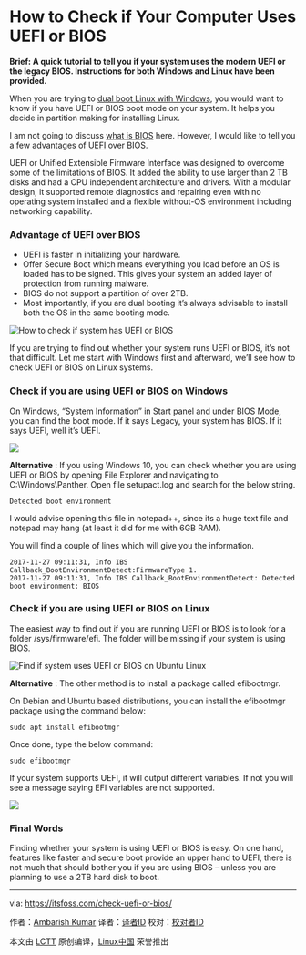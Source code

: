 How to Check if Your Computer Uses UEFI or BIOS
======
**Brief: A quick tutorial to tell you if your system uses the modern UEFI or the legacy BIOS. Instructions for both Windows and Linux have been provided.**

When you are trying to [dual boot Linux with Windows][1], you would want to know if you have UEFI or BIOS boot mode on your system. It helps you decide in partition making for installing Linux.

I am not going to discuss [what is BIOS][2] here. However, I would like to tell you a few advantages of [UEFI][3] over BIOS.

UEFI or Unified Extensible Firmware Interface was designed to overcome some of the limitations of BIOS. It added the ability to use larger than 2 TB disks and had a CPU independent architecture and drivers. With a modular design, it supported remote diagnostics and repairing even with no operating system installed and a flexible without-OS environment including networking capability.

### Advantage of UEFI over BIOS

  * UEFI is faster in initializing your hardware.
  * Offer Secure Boot which means everything you load before an OS is loaded has to be signed. This gives your system an added layer of protection from running malware.
  * BIOS do not support a partition of over 2TB.
  * Most importantly, if you are dual booting it’s always advisable to install both the OS in the same booting mode.



![How to check if system has UEFI or BIOS][4]

If you are trying to find out whether your system runs UEFI or BIOS, it’s not that difficult. Let me start with Windows first and afterward, we’ll see how to check UEFI or BIOS on Linux systems.

### Check if you are using UEFI or BIOS on Windows

On Windows, “System Information” in Start panel and under BIOS Mode, you can find the boot mode. If it says Legacy, your system has BIOS. If it says UEFI, well it’s UEFI.

![][5]

**Alternative** : If you using Windows 10, you can check whether you are using UEFI or BIOS by opening File Explorer and navigating to C:\Windows\Panther. Open file setupact.log and search for the below string.
```
Detected boot environment

```

I would advise opening this file in notepad++, since its a huge text file and notepad may hang (at least it did for me with 6GB RAM).

You will find a couple of lines which will give you the information.
```
2017-11-27 09:11:31, Info IBS Callback_BootEnvironmentDetect:FirmwareType 1.
2017-11-27 09:11:31, Info IBS Callback_BootEnvironmentDetect: Detected boot environment: BIOS

```

### Check if you are using UEFI or BIOS on Linux

The easiest way to find out if you are running UEFI or BIOS is to look for a folder /sys/firmware/efi. The folder will be missing if your system is using BIOS.

![Find if system uses UEFI or BIOS on Ubuntu Linux][6]

**Alternative** : The other method is to install a package called efibootmgr.

On Debian and Ubuntu based distributions, you can install the efibootmgr package using the command below:
```
sudo apt install efibootmgr

```

Once done, type the below command:
```
sudo efibootmgr

```

If your system supports UEFI, it will output different variables. If not you will see a message saying EFI variables are not supported.

![][7]

### Final Words

Finding whether your system is using UEFI or BIOS is easy. On one hand, features like faster and secure boot provide an upper hand to UEFI, there is not much that should bother you if you are using BIOS – unless you are planning to use a 2TB hard disk to boot.

--------------------------------------------------------------------------------

via: https://itsfoss.com/check-uefi-or-bios/

作者：[Ambarish Kumar][a]
译者：[译者ID](https://github.com/译者ID)
校对：[校对者ID](https://github.com/校对者ID)

本文由 [LCTT](https://github.com/LCTT/TranslateProject) 原创编译，[Linux中国](https://linux.cn/) 荣誉推出

[a]:https://itsfoss.com/author/ambarish/
[1]:https://itsfoss.com/guide-install-linux-mint-16-dual-boot-windows/
[2]:https://www.lifewire.com/bios-basic-input-output-system-2625820
[3]:https://www.howtogeek.com/56958/htg-explains-how-uefi-will-replace-the-bios/
[4]:https://itsfoss.com/wp-content/uploads/2018/02/uefi-or-bios-800x450.png
[5]:https://itsfoss.com/wp-content/uploads/2018/01/BIOS-800x491.png
[6]:https://itsfoss.com/wp-content/uploads/2018/02/uefi-bios.png
[7]:https://itsfoss.com/wp-content/uploads/2018/01/bootmanager.jpg
